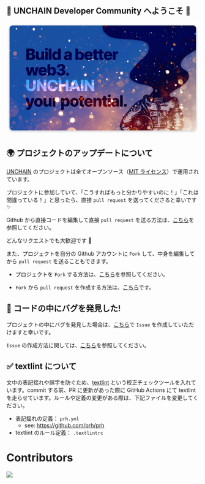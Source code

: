## 💎 **UNCHAIN Developer Community へようこそ** 👋

![](/public/images/README/unchain-banner.png)

## 🌍 **プロジェクトのアップデートについて**

[UNCHAIN](https://app.shiftbase.xyz) のプロジェクトは全てオープンソース（[MIT ライセンス](https://wisdommingle.com/mit-license/)）で運用されています。

プロジェクトに参加していて、「こうすればもっと分かりやすいのに！」「これは間違っている！」と思ったら、直接 `pull request` を送ってくださると幸いです ✨

Github から直接コードを編集して直接 `pull request` を送る方法は、[こちら](https://docs.github.com/ja/repositories/working-with-files/managing-files/editing-files#editing-files-in-another-users-repository)を参照してください。

どんなリクエストでも大歓迎です 🎉

また、プロジェクトを自分の Github アカウントに `Fork` して、中身を編集してから `pull request` を送ることもできます。

- プロジェクトを `Fork` する方法は、[こちら](https://docs.github.com/ja/get-started/quickstart/fork-a-repo)を参照してください。

- `Fork` から `pull request` を作成する方法は、[こちら](https://docs.github.com/ja/pull-requests/collaborating-with-pull-requests/proposing-changes-to-your-work-with-pull-requests/creating-a-pull-request-from-a-fork)です。

## 🐝 **コードの中にバグを発見した!**

プロジェクトの中にバグを発見した場合は、[こちら](https://github.com/shiftbase-xyz/UNCHAIN-projects/issues)で `Issue` を作成していただけますと幸いです。

`Issue` の作成方法に関しては、[こちら](https://docs.github.com/ja/issues/tracking-your-work-with-issues/creating-an-issue)を参照してください。

## ✅ textlint について

文中の表記揺れや誤字を防ぐため、[textlint](https://github.com/textlint/textlint) という校正チェックツールを入れています。commit する前、PR に更新があった際に GitHub Actions にて textlint を走らせています。ルールや定義の変更がある際は、下記ファイルを変更してください。

- 表記揺れの定義： `prh.yml`
  - see: https://github.com/prh/prh
- textlint のルール定義： `.textlintrc`

# Contributors

<a href="https://github.com/unchain-dev/UNCHAIN-projects/graphs/contributors">
  <img src="https://contrib.rocks/image?repo=unchain-dev/UNCHAIN-projects" />
</a>
